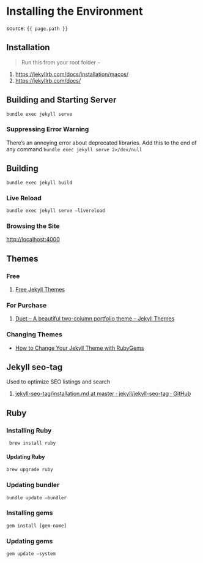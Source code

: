 # Installing the Environment 

source: `{{ page.path }}`

## Installation
> Run this from your root folder `~`

1. https://jekyllrb.com/docs/installation/macos/
2. https://jekyllrb.com/docs/

## Building and Starting Server

`bundle exec jekyll serve`


### Suppressing Error Warning
There’s an annoying error about deprecated libraries.  Add this to the end of any command `bundle exec jekyll serve 2>/dev/null`

## Building
`bundle exec jekyll build`

### Live Reload
`bundle exec jekyll serve —livereload`

### Browsing the Site
<http://localhost:4000>

## Themes
### Free
1. [Free Jekyll Themes](https://jekyllthemes.io/free)

### For Purchase
1. [Duet – A beautiful two-column portfolio theme – Jekyll Themes](https://jekyllthemes.io/theme/duet-portfolio-jekyll-theme)

### Changing Themes
- [How to Change Your Jekyll Theme with RubyGems](https://www.inmotionhosting.com/support/edu/wordpress/how-to-change-your-jekyll-theme-with-rubygems/)


## Jekyll seo-tag
Used to optimize SEO listings and search
1. [jekyll-seo-tag/installation.md at master · jekyll/jekyll-seo-tag · GitHub](https://github.com/jekyll/jekyll-seo-tag/blob/master/docs/installation.md)

## Ruby
### Installing Ruby
` brew install ruby`

#### Updating Ruby
`brew upgrade ruby`

### Updating bundler
`bundle update —bundler`

### Installing gems
`gem install [gem-name]`

### Updating gems
`gem update —system`



